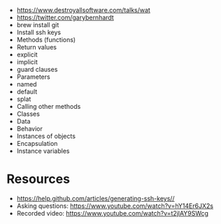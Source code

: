 - https://www.destroyallsoftware.com/talks/wat
 - https://twitter.com/garybernhardt
- brew install git
- Install ssh keys
- Methods (functions)
 - Return values
  - explicit
  - implicit
  - guard clauses
 - Parameters
  - named
  - default
  - splat
 - Calling other methods
- Classes
 - Data
 - Behavior
 - Instances of objects
 - Encapsulation
 - Instance variables
# Resources
- https://help.github.com/articles/generating-ssh-keys//
- Asking questions: https://www.youtube.com/watch?v=hY14Er6JX2s
- Recorded video: https://www.youtube.com/watch?v=t2jlAY9SWcg
